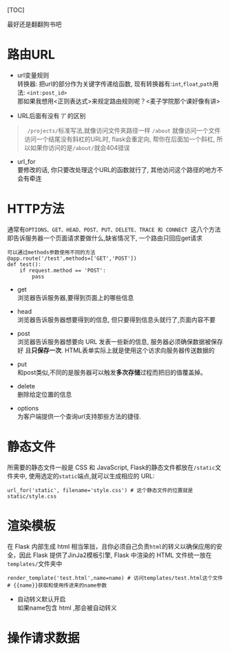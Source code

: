[TOC]

最好还是翻翻狗书吧
# 路由URL

* url变量规则   
转换器: 把url的部分作为关键字传递给函数, 现有转换器有:````int````,````float````,````path````用法: ```<int:post_id>```   
那如果我想用<正则表达式>来规定路由规则呢？<麦子学院那个课好像有讲>

* URL后面有没有 ‘/’ 的区别
> ```` /projects/````标准写法,就像访问文件夹路径一样
> ````/about```` 就像访问一个文件   
> 访问一个结尾没有斜杠的URL时, flask会重定向, 帮你在后面加一个斜杠, 所以如果你访问的是````/about/````就会404错误

* url_for   
要修改的话, 你只要改处理这个URL的函数就行了, 其他访问这个路径的地方不会有牵连


# HTTP方法
通常有```OPTIONS、GET、HEAD、POST、PUT、DELETE、TRACE 和 CONNECT ```这八个方法   
即告诉服务器一个页面请求要做什么,缺省情况下, 一个路由只回应get请求

```
可以通过methods参数使用不同的方法
@app.route('/test',methods=['GET','POST'])
def test():
    if request.method == 'POST':
        pass
```

* get  
    浏览器告诉服务器,要得到页面上的哪些信息

* head  
    浏览器告诉服务器想要得到的信息, 但只要得到信息头就行了,页面内容不要

* post  
    浏览器告诉服务器想要向 URL 发表一些新的信息, 服务器必须确保数据被保存好
    且**只保存一次**. HTML表单实际上就是使用这个访求向服务器传送数据的

* put  
    和post类似,不同的是服务器可以触发**多次存储**过程而把旧的值覆盖掉。

* delete  
    删除给定位置的信息

* options  
    为客户端提供一个查询url支持那些方法的捷径.

# 静态文件
所需要的静态文件一般是 CSS 和 JavaScript, Flask的静态文件都放在```/static```文件夹中,
使用选定的```static```端点,就可以生成相应的 URL:
````
url_for('static', filename='style.css') # 这个静态文件的位置就是 static/style.css
````

# 渲染模板
在 Flask 内部生成 html 相当笨拙，且你必须自己负责```html```的转义以确保应用的安全，因此
 Flask 提供了JinJa2模板引擎, Flask 中渲染的 HTML 文件统一放在```templates/```文件夹中
````
render_template('test.html',name=name) # 访问templates/test.html这个文件
# {{name}}获取和使用传进来的name参数
````
* 自动转义默认开启  
如果name包含 html ,那会被自动转义

# 操作请求数据
